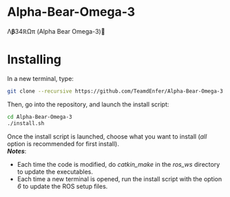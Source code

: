 # Alpha-Bear-Omega-3

Λ𝛃34ℝΩπ (Alpha Bear Omega-3)🐻


# Installing

In a new terminal, type:
```sh
git clone --recursive https://github.com/TeamdEnfer/Alpha-Bear-Omega-3.git
```
Then, go into the repository, and launch the install script:
```sh
cd Alpha-Bear-Omega-3
./install.sh
```
Once the install script is launched, choose what you want to install (*all* option is recommended for first install).  
***Notes***:
- Each time the code is modified, do *catkin_make* in the *ros_ws* directory to update the executables.
- Each time a new terminal is opened, run the install script with the option *6* to update the ROS setup files.


